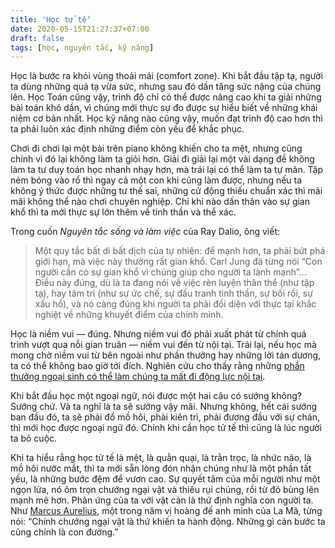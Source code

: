 ```yaml
---
title: 'Học tử tế'
date: 2020-05-15T21:27:37+07:00
draft: false
tags: [học, nguyên tắc, kỹ năng]
---
```


Học là bước ra khỏi vùng thoải mái (comfort zone). Khi bắt đầu tập tạ, người ta dùng những quả tạ vừa sức, nhưng sau đó dần tăng sức nặng của chúng lên. Học Toán cũng vậy, trình độ chỉ có thể được nâng cao khi ta giải những bài toán khó dần, vì chúng mới thực sự đo được sự hiểu biết về những khái niệm cơ bản nhất. Học kỹ năng nào cũng vậy, muốn đạt trình độ cao hơn thì ta phải luôn xác định những điểm còn yếu để khắc phục.

Chơi đi chơi lại một bài trên piano không khiến cho ta mệt, nhưng cũng chính vì đó lại không làm ta giỏi hơn. Giải đi giải lại một vài dạng đề không làm ta tư duy toán học nhanh nhạy hơn, mà trái lại có thể làm ta tự mãn. Tập ném bóng vào rổ thì ngay cả một con khỉ cũng làm được, nhưng nếu ta không ý thức được những tư thế sai, những cử động thiếu chuẩn xác thì mãi mãi không thể nào chơi chuyên nghiệp. Chỉ khi nào dấn thân vào sự gian khổ thì ta mới thực sự lớn thêm về tinh thần và thể xác.

Trong cuốn _Nguyên tắc sống và làm việc_ của Ray Dalio, ông viết:

> Một quy tắc bất di bất dịch của tự nhiên: để mạnh hơn, ta phải bứt phá giới hạn, mà việc này thường rất gian khổ. Carl Jung đã từng nói “Con người cần có sự gian khổ vì chúng giúp cho người ta lành mạnh”… Điều này đúng, dù là ta đang nói về việc rèn luyện thân thể (như tập tạ), hay tâm trí (như sự ức chế, sự đấu tranh tinh thần, sự bối rối, sự xấu hổ), và nó càng đúng khi người ta phải đối diện với thực tại khắc nghiệt về những khuyết điểm của chính mình.

Học là niềm vui — đúng. Nhưng niềm vui đó phải xuất phát từ chính quá trình vượt qua nỗi gian truân — niềm vui đến từ nội tại. Trái lại, nếu học mà mong chờ niềm vui từ bên ngoài như phần thưởng hay những lời tán dương, ta có thể không bao giờ tới đích. Nghiên cứu cho thấy rằng những [phần thưởng ngoại sinh có thể làm chúng ta mất đi động lực nội tại](https://timtopham.com/why-extrinsic-rewards-are-so-bad-for-motivation/).

Khi bắt đầu học một ngoại ngữ, nói được một hai câu có sướng không? Sướng chứ. Và ta nghĩ là ta sẽ sướng vậy mãi. Nhưng không, hết cái sướng ban đầu đó, ta sẽ phải đổ mồ hôi, phải kiên trì, phải đương đầu với sự chán, thì mới học được ngoại ngữ đó. Chính khi cần học tử tế thì cũng là lúc người ta bỏ cuộc.

Khi ta hiểu rằng học tử tế là mệt, là quằn quại, là trằn trọc, là nhức não, là mồ hôi nước mắt, thì ta mới sẵn lòng đón nhận chúng như là một phần tất yếu, là những bước đệm để vươn cao. Sự quyết tâm của mỗi người như một ngọn lửa, nó ôm trọn chướng ngại vật và thiêu rụi chúng, rồi từ đó bùng lên mạnh mẽ hơn. Phản ứng của ta với vật cản là thứ định nghĩa con người ta. Như [Marcus Aurelius](https://vi.wikipedia.org/wiki/Marcus_Aurelius), một trong năm vị hoàng đế anh minh của La Mã, từng nói: “Chính chướng ngại vật là thứ khiến ta hành động. Những gì cản bước ta cũng chính là con đường.”
